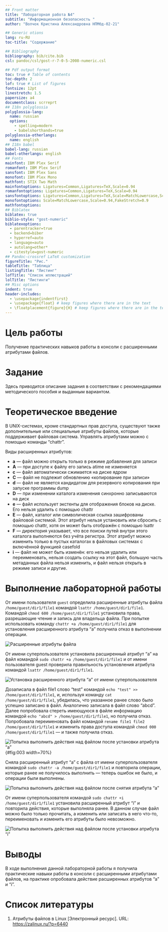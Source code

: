 ```yaml
---
## Front matter
title: "Лабораторная работа №4"
subtitle: "Информационная безопасность "
author: "Волчок Кристина Александровна НПМбд-02-21"

## Generic otions
lang: ru-RU
toc-title: "Содержание"

## Bibliography
bibliography: bib/cite.bib
csl: pandoc/csl/gost-r-7-0-5-2008-numeric.csl

## Pdf output format
toc: true # Table of contents
toc-depth: 2
lof: true # List of figures
fontsize: 12pt
linestretch: 1.5
papersize: a4
documentclass: scrreprt
## I18n polyglossia
polyglossia-lang:
  name: russian
  options:
	- spelling=modern
	- babelshorthands=true
polyglossia-otherlangs:
  name: english
## I18n babel
babel-lang: russian
babel-otherlangs: english
## Fonts
mainfont: IBM Plex Serif
romanfont: IBM Plex Serif
sansfont: IBM Plex Sans
monofont: IBM Plex Mono
mathfont: STIX Two Math
mainfontoptions: Ligatures=Common,Ligatures=TeX,Scale=0.94
romanfontoptions: Ligatures=Common,Ligatures=TeX,Scale=0.94
sansfontoptions: Ligatures=Common,Ligatures=TeX,Scale=MatchLowercase,Scale=0.94
monofontoptions: Scale=MatchLowercase,Scale=0.94,FakeStretch=0.9
mathfontoptions:
## Biblatex
biblatex: true
biblio-style: "gost-numeric"
biblatexoptions:
  - parentracker=true
  - backend=biber
  - hyperref=auto
  - language=auto
  - autolang=other*
  - citestyle=gost-numeric
## Pandoc-crossref LaTeX customization
figureTitle: "Рис."
tableTitle: "Таблица"
listingTitle: "Листинг"
lofTitle: "Список иллюстраций"
lolTitle: "Листинги"
## Misc options
indent: true
header-includes:
  - \usepackage{indentfirst}
  - \usepackage{float} # keep figures where there are in the text
  - \floatplacement{figure}{H} # keep figures where there are in the text
---
```


# Цель работы

Получение практических навыков работы в консоли с расширенными атрибутами файлов.


# Задание

Здесь приводится описание задания в соответствии с рекомендациями
методического пособия и выданным вариантом.

# Теоретическое введение

В UNIX-системах, кроме стандартных прав доступа, существуют также дополнительные или специальные атрибуты файлов, которые поддерживает файловая система. Управлять атрибутами можно с помощью команды “chattr”.

Виды расширенных атрибутов:

- **a** — файл можно открыть только в режиме добавления для записи
- **A** — при доступе к файлу его запись atime не изменяется
- **c** — файл автоматически сжимается на диске ядром
- **C** — файл не подлежит обновлению «копирование при записи»
- **d** — файл не является кандидатом для резервного копирования при запуске программы dump
- **D** — при изменении каталога изменения синхронно записываются на диск
- **e** — файл использует экстенты для отображения блоков на диске. Его нельзя удалить с помощью chattr
- **E** — файл, каталог или символическая ссылка зашифрованы файловой системой. Этот атрибут нельзя установить или сбросить с помощью chattr, хотя он может быть отображён с помощью lsattr
- **F** — директория указывает, что все поиски путей внутри этого каталога выполняются без учёта регистра. Этот атрибут можно изменить только в пустых каталогах в файловых системах с включённой функцией casefold
- **i** — файл не может быть изменён: его нельзя удалить или переименовать, нельзя создать ссылку на этот файл, большую часть метаданных файла нельзя изменить, и файл нельзя открыть в режиме записи и другие. 

# Выполнение лабораторной работы

От имени пользователя `guest` определила расширенные атрибуты файла `/home/guest/dir1/file1` командой `lsattr /home/guest/dir1/file1`. Командой `chmod 600 /home/guest/dir1/file1` установила права, разрешающие чтение и запись для владельца файла. При попытке использовать команду `chattr +a /home/guest/dir1/file1` для установления расширенного атрибута “a” получила отказ в выполнении операции.


![Расширенные атрибуты файла](image/1.jpeg) 

От имени суперпользователя установила расширенный атрибут “a” на файл командой `sudo chattr +a /home/guest/dir1/file1` и от имени пользователя guest проверила правильность установления атрибута командой `lsattr /home/guest/dir1/file1`.

![Установка расширенного атрибута “a” от имени суперпользователя ](image/2.jpeg) 


Дозаписала в файл file1 слово “test” командой `echo "test" >> /home/guest/dir1/file1`, и, используя команду `cat /home/guest/dir1/file1`, убедилась, что указанное ранее слово было успешно записано в файл. Аналогично записала в файл слово “abcd”. Далее попробовала стереть имеющуюся в файле информацию командой `echo "abcd" > /home/guest/dir1/file1`, но получила отказ. Попробовала переименовать файл командой `rename file1 file2 /home/guest/dir1/file1` и изменить права доступа командой `chmod 000 /home/guest/dir1/file1` — и также получила отказ.

![Попытка выполнить действия над файлом после установки атрибута “a” ](image/3.jpeg) {#fig:003 width=70%}

Сняла расширенный атрибут “a” с файла от имени суперпользователя командой `sudo chattr -a /home/guest/dir1/file1` и повторила операции, которые ранее не получилось выполнить — теперь ошибок не было, и операции были выполнены.


![Попытка выполнить действия над файлом после снятия атрибута “a”](image/4.jpeg) 

От имени суперпользователя командой `sudo chattr +i /home/guest/dir1/file1` установила расширенный атрибут “i” и повторила действия, которые выполняла ранее. В данном случае файл можно было только прочитать, а изменить или записать в него что-то, переименовать и изменить его атрибуты было невозможно.

![Попытка выполнить действия над файлом после установки атрибута “i”](image/5.jpeg) 




# Выводы



В ходе выполнения данной лабораторной работы я получила практические навыки работы в консоли с расширенными атрибутами файлов, на практике опробовала действие расширенных атрибутов “a” и “i”.



# Список литературы

1. Атрибуты файлов в Linux [Электронный ресурс]. URL: https://zalinux.ru/?p=6440


